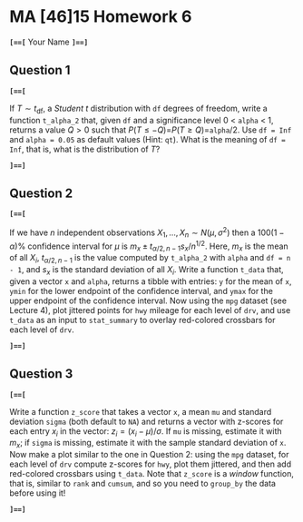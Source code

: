 MA \[46\]15 Homework 6
================
**`[==[`** Your Name **`]==]`**

Question 1
----------

**`[==[`**

If *T* ∼ *t*<sub>df</sub>, a *Student t* distribution with `df` degrees of freedom, write a function `t_alpha_2` that, given `df` and a significance level 0 &lt; `alpha` &lt; 1, returns a value *Q* &gt; 0 such that *P*(*T* ≤ −*Q*)=*P*(*T* ≥ *Q*)=`alpha`/2. Use `df = Inf` and `alpha = 0.05` as default values (Hint: `qt`). What is the meaning of `df = Inf`, that is, what is the distribution of *T*?

**`]==]`**

Question 2
----------

**`[==[`**

If we have *n* independent observations *X*<sub>1</sub>, …, *X*<sub>*n*</sub> ∼ *N*(*μ*, *σ*<sup>2</sup>) then a 100(1 − *α*)% confidence interval for *μ* is *m*<sub>*x*</sub> ± *t*<sub>*α*/2, *n* − 1</sub>*s*<sub>*x*</sub>/*n*<sup>1/2</sup>. Here, *m*<sub>*x*</sub> is the mean of all *X*<sub>*i*</sub>, *t*<sub>*α*/2, *n* − 1</sub> is the value computed by `t_alpha_2` with `alpha` and `df = n - 1`, and *s*<sub>*x*</sub> is the standard deviation of all *X*<sub>*i*</sub>. Write a function `t_data` that, given a vector `x` and `alpha`, returns a tibble with entries: `y` for the mean of `x`, `ymin` for the lower endpoint of the confidence interval, and `ymax` for the upper endpoint of the confidence interval. Now using the `mpg` dataset (see Lecture 4), plot jittered points for `hwy` mileage for each level of `drv`, and use `t_data` as an input to `stat_summary` to overlay red-colored crossbars for each level of `drv`.

**`]==]`**

Question 3
----------

**`[==[`**

Write a function `z_score` that takes a vector `x`, a mean `mu` and standard deviation `sigma` (both default to `NA`) and returns a vector with z-scores for each entry *x*<sub>*i*</sub> in the vector: *z*<sub>*i*</sub> = (*x*<sub>*i*</sub> − *μ*)/*σ*. If `mu` is missing, estimate it with *m*<sub>*x*</sub>; if `sigma` is missing, estimate it with the sample standard deviation of `x`. Now make a plot similar to the one in Question 2: using the `mpg` dataset, for each level of `drv` compute z-scores for `hwy`, plot them jittered, and then add red-colored crossbars using `t_data`. Note that `z_score` is a *window* function, that is, similar to `rank` and `cumsum`, and so you need to `group_by` the data before using it!

**`]==]`**
